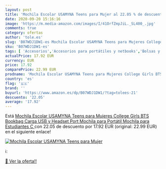 ```yaml
---
layout: post
title: 'Mochila Escolar USAMYNA Teens para Mujer al 22.05 % de descuento'
date: 2020-09-20 15:16:16
image: 'https://m.media-amazon.com/images/I/41OrfZmpJiL._SL400_.jpg'
comments: true
category: ofertas
author: 'tole.es'
slug: 'B07WDJ1DW1-es Mochila Escolar USAMYNA Teens para Mujeres College Girls...'
sku: 'B07WDJ1DW1-es'
tags: [ 'Accesorios','Accesorios para portátiles y netbooks','Bolsas y fundas para portátiles y netbooks','Bolígrafos, lápices y útiles de escritura','Fundas blandas para portátiles y netbooks','Informática','Oficina y papelería','Rotuladores permanentes','Rotuladores y subrayadores','escolar','mochila', ]
actualPrice: 17.92 EUR
currency: EUR
price: 17.92
comparePrice: 22.99 EUR
prodname: 'Mochila Escolar USAMYNA Teens para Mujeres College Girls BTS Bookbag Carga USB y Headset Port Mochila para Portátil Mochila para Estudiantes  C '
country: 'es'
flag: '🇪🇸'
brand: ''
buyurl: 'https://www.amazon.es/dp/B07WDJ1DW1/?tag=tolees-21'
descuento: '22.05'
average: '17.92'
---
```


Está [Mochila Escolar USAMYNA Teens para Mujeres College Girls BTS Bookbag Carga USB y Headset Port Mochila para Portátil Mochila para Estudiantes  C ](https://www.amazon.es/dp/B07WDJ1DW1/?tag=tolees-21) con 22.05 de descuento por 17.92 EUR (original: 22.99 EUR) en el siguiente enlace!

[![Mochila Escolar USAMYNA Teens para Mujer](https://m.media-amazon.com/images/I/41OrfZmpJiL._SL400_.jpg)](https://www.amazon.es/dp/B07WDJ1DW1/?tag=tolees-21)

ℹ️:


[🛒 Ver la oferta!!](https://www.amazon.es/dp/B07WDJ1DW1/?tag=tolees-21)
